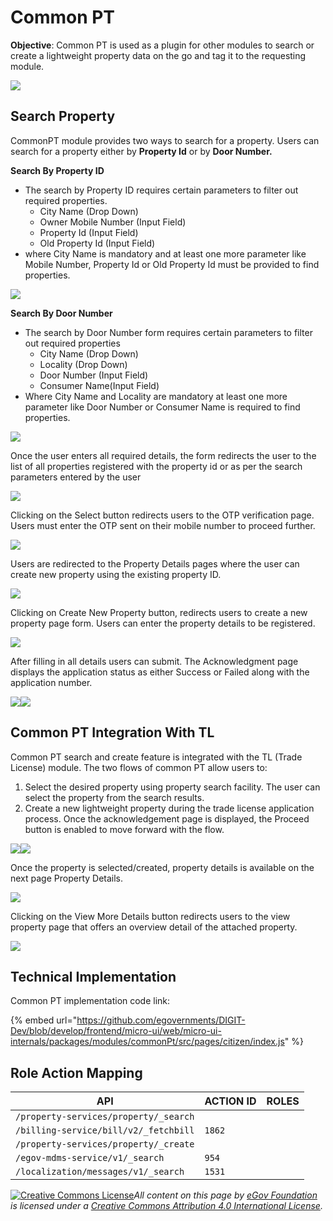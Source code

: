 # Common PT

**Objective**: Common PT is used as a plugin for other modules to search or create a lightweight property data on the go and tag it to the requesting module.

![](<../../../../.gitbook/assets/1 (1).png>)

## **Search Property** <a href="#seach-property" id="seach-property"></a>

CommonPT module provides two ways to search for a property. Users can search for a property either by **Property Id** or by **Door Number.**

**Search By Property ID**

* The search by Property ID requires certain parameters to filter out required properties.
  * City Name (Drop Down)
  * Owner Mobile Number (Input Field)
  * Property Id (Input Field)
  * Old Property Id (Input Field)
* where City Name is mandatory and at least one more parameter like Mobile Number, Property Id or Old Property Id must be provided to find properties.

![](<../../../../.gitbook/assets/image (248).png>)

**Search By Door Number**

* The search by Door Number form requires certain parameters to filter out required properties
  * City Name (Drop Down)
  * Locality (Drop Down)
  * Door Number (Input Field)
  * Consumer Name(Input Field)
* Where City Name and Locality are mandatory at least one more parameter like Door Number or Consumer Name is required to find properties.

![](<../../../../.gitbook/assets/image (311).png>)

Once the user enters all required details, the form redirects the user to the list of all properties registered with the property id or as per the search parameters entered by the user

![](<../../../../.gitbook/assets/image (258).png>)

Clicking on the Select button redirects users to the OTP verification page. Users must enter the OTP sent on their mobile number to proceed further.

![](<../../../../.gitbook/assets/image (314).png>)

Users are redirected to the Property Details pages where the user can create new property using the existing property ID.

![](<../../../../.gitbook/assets/image (199).png>)

Clicking on Create New Property button, redirects users to create a new property page form. Users can enter the property details to be registered.

![](<../../../../.gitbook/assets/image (293).png>)

After filling in all details users can submit.  The Acknowledgment page displays the application status as either Success or Failed along with the application number.

![](<../../../../.gitbook/assets/image (298).png>)![](<../../../../.gitbook/assets/image (216).png>)

## Common PT Integration With TL

Common PT search and create feature is integrated with the TL (Trade License) module. The two flows of common PT allow users to:

1. Select the desired property using property search facility. The user can select the property from the search results.
2. Create a new lightweight property during the trade license application process. Once the acknowledgement page is displayed, the Proceed button is enabled to move forward with the flow.

![](<../../../../.gitbook/assets/Screenshot from 2022-05-20 17-47-34.png>)![](<../../../../.gitbook/assets/Screenshot from 2022-05-20 17-48-25.png>)

Once the property is selected/created, property details is available on the next page Property Details.

![](<../../../../.gitbook/assets/Screenshot from 2022-05-20 17-48-36.png>)

Clicking on the View More Details button redirects users to the view property page that offers an overview detail of the attached property.

![](<../../../../.gitbook/assets/Screenshot from 2022-05-20 17-51-17.png>)

## &#x20;**Technical Implementation**

Common PT implementation code link:

{% embed url="https://github.com/egovernments/DIGIT-Dev/blob/develop/frontend/micro-ui/web/micro-ui-internals/packages/modules/commonPt/src/pages/citizen/index.js" %}

## Role Action Mapping

| **API**                               | **ACTION ID** | **ROLES** |
| ------------------------------------- | ------------- | --------- |
| `/property-services/property/_search` |               |           |
| `/billing-service/bill/v2/_fetchbill` | `1862`        |           |
| `/property-services/property/_create` |               |           |
| `/egov-mdms-service/v1/_search`       | `954`         |           |
| `/localization/messages/v1/_search`   | `1531`        |           |

&#x20;[![Creative Commons License](https://i.creativecommons.org/l/by/4.0/80x15.png)](http://creativecommons.org/licenses/by/4.0/)_All content on this page by_ [_eGov Foundation_ ](https://egov.org.in/)_is licensed under a_ [_Creative Commons Attribution 4.0 International License_](http://creativecommons.org/licenses/by/4.0/)_._
